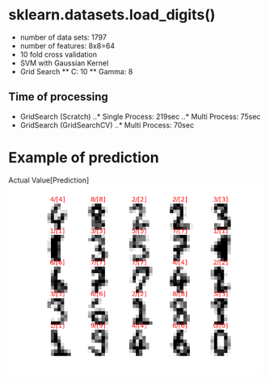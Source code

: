 # sklearn.datasets.load_digits()
* number of data sets: 1797
* number of features: 8x8=64
* 10 fold cross validation
* SVM with Gaussian Kernel
* Grid Search
** C: 10
** Gamma: 8

## Time of processing
* GridSearch (Scratch)
..* Single Process: 219sec
..* Multi Process: 75sec
* GridSearch (GridSearchCV)
..* Multi Process: 70sec

# Example of prediction
Actual Value[Prediction]
![result](result.png)
